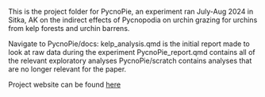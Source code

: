This is the project folder for PycnoPie, an experiment ran July-Aug 2024 in Sitka, 
AK on the indirect effects of Pycnopodia on urchin grazing for urchins from kelp 
forests and urchin barrens. 

Navigate to PycnoPie/docs:
kelp_analysis.qmd is the initial report made to look at raw data during the experiment 
PycnoPie_report.qmd contains all of the relevant exploratory analyses 
PycnoPie/scratch contains analyses that are no longer relevant for the paper.

Project website can be found [here](https://nikita-sridhar.github.io/PycnoPie/)

